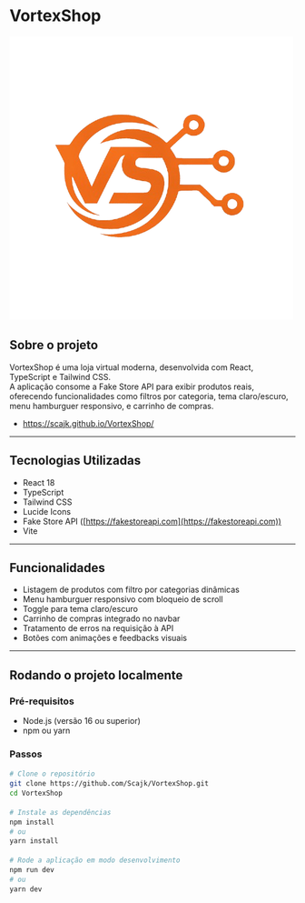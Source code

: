 # VortexShop

![Logo VortexShop](./public/vortexshop_logo_trimmed_transparent.png)

## Sobre o projeto

VortexShop é uma loja virtual moderna, desenvolvida com React, TypeScript e Tailwind CSS.  
A aplicação consome a Fake Store API para exibir produtos reais, oferecendo funcionalidades como filtros por categoria, tema claro/escuro, menu hamburguer responsivo, e carrinho de compras.
- https://scajk.github.io/VortexShop/

---

## Tecnologias Utilizadas

- React 18
- TypeScript
- Tailwind CSS
- Lucide Icons
- Fake Store API ([https://fakestoreapi.com](https://fakestoreapi.com))
- Vite

---

## Funcionalidades

- Listagem de produtos com filtro por categorias dinâmicas  
- Menu hamburguer responsivo com bloqueio de scroll  
- Toggle para tema claro/escuro  
- Carrinho de compras integrado no navbar  
- Tratamento de erros na requisição à API  
- Botões com animações e feedbacks visuais  

---

## Rodando o projeto localmente

### Pré-requisitos

- Node.js (versão 16 ou superior)
- npm ou yarn

### Passos

```bash
# Clone o repositório
git clone https://github.com/Scajk/VortexShop.git
cd VortexShop

# Instale as dependências
npm install
# ou
yarn install

# Rode a aplicação em modo desenvolvimento
npm run dev
# ou
yarn dev
